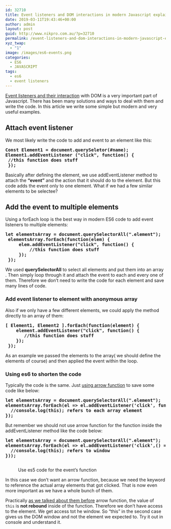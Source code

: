 ```yaml
---
id: 32710
title: Event listeners and DOM interactions in modern Javascript explained with examples
date: 2019-03-11T19:43:46+00:00
author: admin
layout: post
guid: http://www.nikpro.com.au/?p=32710
permalink: /event-listeners-and-dom-interactions-in-modern-javascript-explained-with-examples/
xyz_twap:
  - "1"
image: /images/es6-events.png
categories:
  - ES6
  - JAVASCRIPT
tags:
  - es6
  - event listeners
---
```


[Event listeners and their interaction](http://www.nikpro.com.au/event-handlers-and-event-listeners-in-javascript-part-2/) with DOM is a very important part of Javascript. There has been many solutions and ways to deal with them and write the code. In this article we write some simple but modern and very useful examples.

## Attach event listener

We most likely write the code to add and event to an element like this:

<pre class="wp-block-preformatted"><strong>Const Element1 = document.querySeletor(#name);<br />Element1.addEventListener ("click", function() {<br /> //this function does stuff <br /> });</strong></pre>

Basically after defining the element, we use addEventListener method to attach the **&#8220;event&#8221;** and the action that it should do to the element. But this code adds the event only to one element. What if we had a few similar elements to be selectee?

## Add the event to multiple elements

Using a forEach loop is the best way in modern ES6 code to add event listeners to multiple elements:

<pre class="wp-block-preformatted"><strong>let elementsArray = document.querySelectorAll(".element");<br /> elementsArray.forEach(function(elem) {<br />     elem.addEventListener("click", function() {<br />         //this function does stuff<br />     });<br /> });</strong></pre>

We used **querySelectorAll** to select all elements and put them into an array . Then simply loop through it and attach the event to each and every one of them. Therefore we don&#8217;t need to write the code for each element and save many lines of code.

### Add event listener to element with anonymous array

Also if we only have a few different elements, we could apply the method directly to an array of them:

<pre class="wp-block-preformatted"><strong>[ Element1, Element2 ].forEach(function(element) {<br />    element.addEventListener("click", function() {<br />       //this function does stuff<br />    });<br /> });</strong></pre>

As an example we passed the elements to the array( we should define the elements of course) and then applied the event within the loop.

### Using es6 to shorten the code

Typically the code is the same. Just [using arrow function](http://www.nikpro.com.au/some-arrow-function-benefits-with-examples-explained/) to save some code like below:

<pre class="wp-block-preformatted"><strong>let elementsArray = document.querySelectorAll(".element");<br />elementsArray.forEach(el => el.addEventListener('click', function(){<br />  //console.log(this); refers to each array element<br />});</strong></pre>

But remember we should not use arrow function for the function inside the addEventListener method like the code below:

<pre class="wp-block-preformatted"><strong>let elementsArray = document.querySelectorAll(".element");<br />elementsArray.forEach(el => el.addEventListener('click',() => {<br />  //console.log(this); refers to window<br />}));</strong></pre><figure class="wp-block-image">

<img src="http://www.nikpro.com.aues5.jpg" alt="" class="wp-image-32711" srcset="http://testgatsby.locales5.jpg 638w, http://testgatsby.locales5-300x169.jpg 300w" sizes="(max-width: 638px) 100vw, 638px" /> <figcaption>Use es5 code for the event&#8217;s function</figcaption></figure>

In this case we don’t want an arrow function, because we need the keyword to reference the actual array elements that got clicked. That is now even more important as we have a whole bunch of them.

Practically [as we talked about them before](http://www.nikpro.com.au/how-arrow-functions-fixed-this-keyword-problem-in-es6/) arrow function, the value of `this` is **not rebound** inside of the function. Therefore we don&#8217;t have access to the element. We get access tot he window. So &#8220;this&#8221; in the second case gives us the DOM window and not the element we expected to. Try it out in console and understand it.
